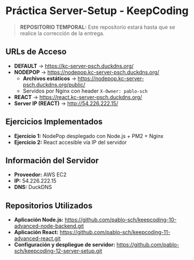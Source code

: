 # Práctica Server-Setup - KeepCoding

> **REPOSITORIO TEMPORAL:** Este repositorio estará hasta que se realice la corrección de la entrega.

## URLs de Acceso

- **DEFAULT** → https://kc-server-psch.duckdns.org/
- **NODEPOP** → https://nodepop.kc-server-psch.duckdns.org/
  - **Archivos estáticos** → https://nodepop.kc-server-psch.duckdns.org/public/
  - Servidos por Nginx con header `X-Owner: pablo-sch`
- **REACT** → https://react.kc-server-psch.duckdns.org/
- **Server IP (REACT)** → http://54.226.222.15/

## Ejercicios Implementados

- **Ejercicio 1:** NodePop desplegado con Node.js + PM2 + Nginx
- **Ejercicio 2:** React accesible vía IP del servidor

## Información del Servidor

- **Proveedor:** AWS EC2
- **IP:** 54.226.222.15
- **DNS:** DuckDNS

## Repositorios Utilizados

- **Aplicación Node.js:** https://github.com/pablo-sch/keepcoding-10-advanced-node-backend.git
- **Aplicación React:** https://github.com/pablo-sch/keepcoding-11-advanced-react.git
- **Configuración y despliegue de servidor:** https://github.com/pablo-sch/keepcoding-12-server-setup.git
